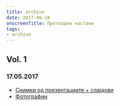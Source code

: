 ```yaml
---
title: archive
date: 2017-06-16
onscreenTitle: Претходни настани
tags:
- archive
---
```



## Vol. 1
### 17.05.2017

* [Снимки од презентациите + слајдови](/vol1)
* [Фотографии](https://goo.gl/photos/pmUMtH9H6TcpFdSM6)